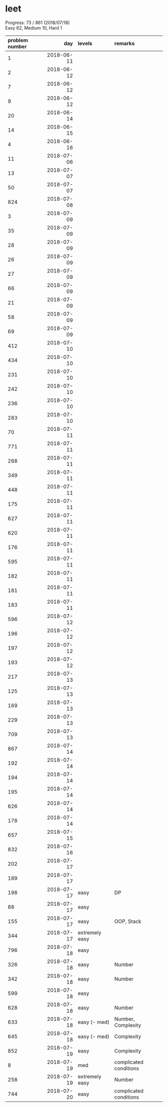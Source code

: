 # leet

Progress: 73 / 861 (2018/07/18)  
Easy 62, Medium 10, Hard 1  

|problem number|day| levels| remarks
|:--|--:|:--|:--|
1 | 2018-06-11
2 | 2018-06-12
7 | 2018-06-12
9 | 2018-06-12
20 | 2018-06-14
14 | 2018-06-15
4  | 2018-06-16
11 | 2018-07-06
13 | 2018-07-07
50| 2018-07-07
824| 2018-07-08
3| 2018-07-09
35| 2018-07-09
28| 2018-07-09
26| 2018-07-09
27| 2018-07-09
66| 2018-07-09
21| 2018-07-09
58| 2018-07-09
69| 2018-07-09
412| 2018-07-10
434| 2018-07-10
231| 2018-07-10
242| 2018-07-10
236| 2018-07-10
283| 2018-07-10
70| 2018-07-11
771| 2018-07-11
268| 2018-07-11
349| 2018-07-11
448| 2018-07-11
175| 2018-07-11
627| 2018-07-11
620| 2018-07-11
176| 2018-07-11
595| 2018-07-11
182| 2018-07-11
181| 2018-07-11
183| 2018-07-11
596| 2018-07-12
196| 2018-07-12
197| 2018-07-12
193| 2018-07-12
217| 2018-07-13
125| 2018-07-13
169| 2018-07-13
229| 2018-07-13
709| 2018-07-13
867| 2018-07-14
192| 2018-07-14
194| 2018-07-14
195| 2018-07-14
626| 2018-07-14
178| 2018-07-14
657| 2018-07-15
832| 2018-07-16
202| 2018-07-17
189| 2018-07-17
198| 2018-07-17| easy| DP
88| 2018-07-17| easy|
155| 2018-07-17| easy| OOP, Stack
344| 2018-07-17| extremely easy|
796| 2018-07-18| easy |
326| 2018-07-18| easy | Number
342| 2018-07-18| easy | Number
599| 2018-07-18| easy | 
628| 2018-07-18| easy | Number
633| 2018-07-18| easy (- med)| Number, Complexity
645| 2018-07-18| easy (- med)| Complexity
852| 2018-07-19| easy | Complexity
8| 2018-07-19| med | complicated conditions
258| 2018-07-19| extremely easy | Number
744| 2018-07-20| easy | complicated conditions
